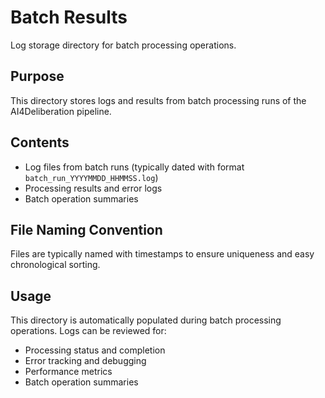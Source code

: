 # Batch Results

Log storage directory for batch processing operations.

## Purpose
This directory stores logs and results from batch processing runs of the AI4Deliberation pipeline.

## Contents
- Log files from batch runs (typically dated with format `batch_run_YYYYMMDD_HHMMSS.log`)
- Processing results and error logs
- Batch operation summaries

## File Naming Convention
Files are typically named with timestamps to ensure uniqueness and easy chronological sorting.

## Usage
This directory is automatically populated during batch processing operations. Logs can be reviewed for:
- Processing status and completion
- Error tracking and debugging
- Performance metrics
- Batch operation summaries